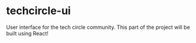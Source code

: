 # techcircle-ui
User interface for the tech circle community.
This part of the project will be built using React!


